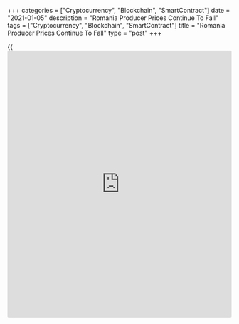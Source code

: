 +++
categories = ["Cryptocurrency", "Blockchain", "SmartContract"]
date = "2021-01-05"
description = "Romania Producer Prices Continue To Fall"
tags = ["Cryptocurrency", "Blockchain", "SmartContract"]
title = "Romania Producer Prices Continue To Fall"
type = "post"
+++

{{<iframe id="large-banner" src="https://www.bounty.group/#slide=9.0" width="100%" height="600" scrolling="no" style="border: 0px solid rgb(216, 221, 230); border-radius: 3px;">}}

Romania's producer prices continued to decline in November, data from
the National Institute of Statistics showed on Tuesday.

The producer price index declined 0.71 percent year-on-year in November,
following a 1.04 percent fall in October.

Prices in the domestic market and non-domestic market decreased 0.54
percent and 1.0 percent, respectively in November.

Among the main industrial groups, prices for energy declined by 9.81
percent annually in November.

Meanwhile, prices for non-durable consumer goods gained 3.71 percent and
those for capital goods grew 2.85 percent.

Prices for durable goods and intermediate goods increased by 2.09
percent and 0.50 percent, respectively.

On a month-on-month basis, producer prices rose 0.62 percent in
November.

For comments and feedback [contact](https://www.playgroundfx.com/contact/): editorial@rtt[news](https://www.letsplayfx.com/blog/forex-news-website/).com

[Economic News][1]

 **What parts of the world are seeing the best (and worst) economic
performances lately? Click[here][2] to check out our [Econ Scorecard][2]
and find out! See up-to-the-moment [ranking](https://www.playgroundfx.com/blog/crypto-exchange-ranking/)s for the best and worst
performers in [GDP][3], [unemployment rate][4], [inflation][5] and much
more.**

   1. www.rtt[news](https://www.letsplayfx.com/blog/forex-news-website/).com/Content/EconomicNews.aspx
   2. www.rtt[news](https://www.letsplayfx.com/blog/forex-news-website/).com/economic-scorecard/world-rank/retail-sales/highest-performance.aspx
   3. www.rtt[news](https://www.letsplayfx.com/blog/forex-news-website/).com/economic-scorecard/world-rank/GDP/highest-performance.aspx
   4. www.rtt[news](https://www.letsplayfx.com/blog/forex-news-website/).com/economic-scorecard/world-rank/unemployment-rate/lowest-performance.aspx
   5. www.rtt[news](https://www.letsplayfx.com/blog/forex-news-website/).com/economic-scorecard/world-rank/CPI/highest-performance.aspx